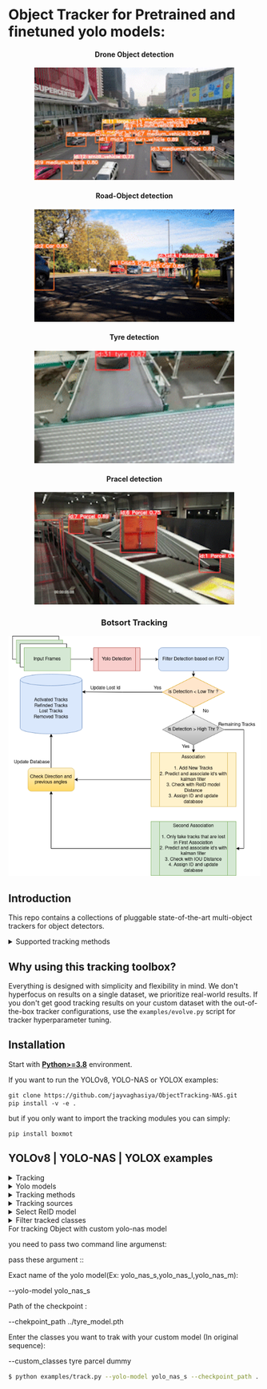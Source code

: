 # Object Tracker for Pretrained and finetuned yolo models:
<div align="center">
<h4>Drone Object detection</h4>
<img src="https://github.com/jayvaghasiya/ObjectTracking-NAS/blob/main/assets/images/drone.gif" width="400"> 
<h4>Road-Object detection</h4> 
<img src="https://github.com/jayvaghasiya/ObjectTracking-NAS/blob/main/assets/images/road.gif" width="400">
<h4>Tyre detection</h4><img src="https://github.com/jayvaghasiya/ObjectTracking-NAS/blob/main/assets/images/tyre.gif" width="400">
<h4>Pracel detection</h4>
<img src="https://github.com/jayvaghasiya/ObjectTracking-NAS/blob/main/assets/images/parcel.gif" width="400">
</div>

<div align="center">
<h3>Botsort Tracking</h3> 
<img src="https://github.com/jayvaghasiya/ObjectTracking-NAS/blob/main/assets/images/BotSort.drawio.png" alt="botsort">
  
</div>


## Introduction

This repo contains a collections of pluggable state-of-the-art multi-object trackers for object detectors.



<details>
<summary>Supported tracking methods</summary>

| Trackers | HOTA↑ | MOTA↑ | IDF1↑ |
| -------- | ----- | ----- | ----- |
| [OCSORT](https://github.com/noahcao/OC_SORT)[](https://arxiv.org/abs/2203.14360) | | | |
| [ByteTrack](https://github.com/ifzhang/ByteTrack)[](https://arxiv.org/abs/2110.06864) | | | |
| [DeepOCSORT](https://arxiv.org/abs/2302.11813) | | | |
| [BoTSORT](https://arxiv.org/abs/2206.14651) | | | |
| [StrongSORT](https://github.com/dyhBUPT/StrongSORT) | | | |



</details>



## Why using this tracking toolbox?

Everything is designed with simplicity and flexibility in mind. We don't hyperfocus on results on a single dataset, we prioritize real-world results. If you don't get good tracking results on your custom dataset with the out-of-the-box tracker configurations, use the `examples/evolve.py` script for tracker hyperparameter tuning.

## Installation

Start with [**Python>=3.8**](https://www.python.org/) environment.

If you want to run the YOLOv8, YOLO-NAS or YOLOX examples:

```
git clone https://github.com/jayvaghasiya/ObjectTracking-NAS.git
pip install -v -e .
```

but if you only want to import the tracking modules you can simply:

```
pip install boxmot
```

## YOLOv8 | YOLO-NAS | YOLOX examples

<details>
<summary>Tracking</summary>
</details>
<details>
<summary>Yolo models</summary>



```bash
$ python examples/track.py --yolo-model yolov8n       # bboxes only
  python examples/track.py --yolo-model yolo_nas_s    # bboxes only
  python examples/track.py --yolo-model yolox_n       # bboxes only
                                        yolov8n-seg   # bboxes + segmentation masks
                                        yolov8n-pose  # bboxes + pose estimation

```

</details>

<details>
<summary>Tracking methods</summary>

```bash
$ python examples/track.py --tracking-method deepocsort
                                             strongsort
                                             ocsort
                                             bytetrack
                                             botsort
```

</details>

<details>
<summary>Tracking sources</summary>

Tracking can be run on most video formats

```bash
$ python examples/track.py --source 0                               # webcam
                                    img.jpg                         # image
                                    vid.mp4                         # video
                                    path/                           # directory
                                    path/*.jpg                      # glob
                                    'https://youtu.be/Zgi9g1ksQHc'  # YouTube
                                    'rtsp://example.com/media.mp4'  # RTSP, RTMP, HTTP stream
```

</details>

<details>
<summary>Select ReID model</summary>

Some tracking methods combine appearance description and motion in the process of tracking. For those which use appearance, you can choose a ReID model based on your needs from this [ReID model zoo](https://kaiyangzhou.github.io/deep-person-reid/MODEL_ZOO). These model can be further optimized for you needs by the [reid_export.py](https://github.com/mikel-brostrom/yolo_tracking/blob/master/boxmot/deep/reid_export.py) script

```bash
$ python examples/track.py --source 0 --reid-model lmbn_n_cuhk03_d.pt               # lightweight
                                                   osnet_x0_25_market1501.pt
                                                   mobilenetv2_x1_4_msmt17.engine
                                                   resnet50_msmt17.onnx
                                                   osnet_x1_0_msmt17.pt
                                                   clip_market1501.pt               # heavy
                                                   clip_vehicleid.pt
                                                   ...
```

</details>

<details>
<summary>Filter tracked classes</summary>

By default the tracker tracks all MS COCO classes.

If you want to track a subset of the classes that you model predicts, add their corresponding index after the classes flag,

```bash
python examples/track.py --source 0 --yolo-model yolov8s.pt --classes 16 17  # COCO yolov8 model. Track cats and dogs, only
```

[Here](https://tech.amikelive.com/node-718/what-object-categories-labels-are-in-coco-dataset/) is a list of all the possible objects that a Yolov8 model trained on MS COCO can detect. Notice that the indexing for the classes in this repo starts at zero

</details>

<summary>For tracking Object with custom yolo-nas model</summary>

you need to pass two command line argumenst:

pass these argument ::

Exact name of the yolo model(Ex: yolo_nas_s,yolo_nas_l,yolo_nas_m):

--yolo-model yolo_nas_s

Path of the checkpoint :

--chekpoint_path ../tyre_model.pth

Enter the classes you want to trak with your custom model (In original sequence):

--custom_classes tyre parcel dummy

```bash
$ python examples/track.py --yolo-model yolo_nas_s --checkpoint_path ../tyre_model.pth --custom_classes tyre parcel car person 
```

</details>

